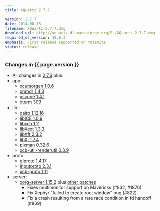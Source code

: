 ```yaml
---
title: XQuartz 2.7.7

version: 2.7.7
date: 2014.08.18
filename: XQuartz-2.7.7.dmg
download_url: http://xquartz-dl.macosforge.org/SL/XQuartz-2.7.7.dmg
required_os_version: 10.6.3
emphasis: First release supported on Yosemite
status: release
---
```


### Changes in {{ page.version }} ###
  * All changes in [2.7.6](XQuartz-2.7.6.html) plus:
  * app:
    * [xcursorgen 1.0.6](http://lists.x.org/archives/xorg-announce/2014-May/002438.html)
    * [xrandr 1.4.3](http://lists.x.org/archives/xorg-announce/2014-August/002467.html)
    * [xscope 1.4.1](http://lists.x.org/archives/xorg-announce/2014-June/002443.html)
    * [xterm 309](http://lists.x.org/archives/xorg/2014-July/056747.html)
  * lib:
    * [cairo 1.12.16](http://cairographics.org/news/cairo-1.12.16)
    * [libICE 1.0.9](http://lists.x.org/archives/xorg-announce/2014-June/002442.html)
    * [libxcb 1.11](http://lists.x.org/archives/xorg-announce/2014-August/002469.html)
    * [libXext 1.3.3](http://lists.x.org/archives/xorg-announce/2014-July/002464.html)
    * [libXft 2.3.2](http://lists.x.org/archives/xorg-announce/2014-June/002441.html)
    * [libXi 1.7.4](http://lists.x.org/archives/xorg-announce/2014-July/002458.html)
    * [pixman 0.32.6](http://lists.x.org/archives/xorg-announce/2014-July/002452.html)
    * [xcb-util-renderutil 0.3.9](http://lists.x.org/archives/xorg-announce/2014-June/002446.html)
  * proto:
    * glproto 1.4.17
    * [inputproto 2.3.1](http://lists.x.org/archives/xorg-announce/2014-May/002437.html)
    * [xcb-proto 1.11](http://lists.x.org/archives/xorg-announce/2014-August/002468.html)
  * server:
    * [xorg-server 1.15.2](http://lists.x.org/archives/xorg-announce/2014-June/002450.html) plus [other patches](https://github.com/XQuartz/xorg-server/commits/XQuartz-2.7.7)
      * Fixes multimonitor support on Mavericks (#832, #1876)
      * Fix Xephyr "failed to create root window" bug (#822)
      * Fix a crash resulting from a rare race condition in fd handoff (#869)
